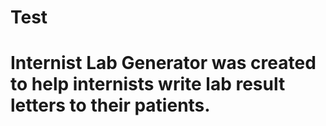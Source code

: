 # Test
# Internist Lab Generator was created to help internists write lab result letters to their patients.
